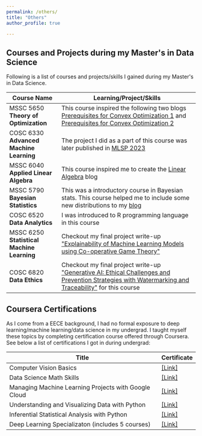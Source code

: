 ```yaml
---
permalink: /others/
title: "Others"
author_profile: true

---
```


## Courses and Projects during my Master's in Data Science
Following is a list of courses and projects/skills I gained during my Master's in Data Science.

| Course Name         | Learning/Project/Skills          |
|------------------|----------------------|
|MSSC 5650<br><b>Theory of Optimization</b>| This course inspired the following two blogs [Prerequisites for Convex Optimization 1](https://dibalokechanda.github.io/posts/Prerequisites-for-Convex-Optimization1-blog/) and [Prerequisites for Convex Optimization 2](https://dibalokechanda.github.io/posts/Prerequisites-for-Convex-Optimization2-blog/)|
|COSC 6330<br><b>Advanced Machine Learning</b>| The project I did as a part of this course was later published in [MLSP 2023](https://graph-based-mtl-fault-detection.github.io/)| 
| MSSC 6040 <br> <b>Applied Linear Algebra</b>| This course inspired me to create the [Linear Algebra](https://dibalokechanda.github.io/Linear-Algebra/) blog|
| MSSC 5790<br><b>Bayesian Statistics</b>|This was a introductory course in Bayesian stats. This course helped me to include some new distributions to my [blog](https://dibalokechanda.github.io/posts/a-reference-guide-to-distributions-blog/) | 
|COSC 6520 <b>Data Analytics</b>| I was introduced to R programming language in this course |
| MSSC 6250<br><b>Statistical Machine Learning</b> | Checkout my final project write-up <a href="dibaloke.github.io/folder/MSSC_6250_Project_Dibaloke.pdf" target="_blank"> "Explainability of Machine Learning Models using Co-operative Game Theory"</a>| 
| COSC 6820<br> <b> Data Ethics </b> | Checkout my final project write-up <a href="dibaloke.github.io/folder/Final_Paper_Data_Ethics_Dibaloke.pdf" target="_blank"> "Generative AI: Ethical Challenges and Prevention Strategies with Watermarking and Traceability"</a> for this course|



## Coursera Certifications
As I come from a EECE background, I had no formal exposure to deep learning/machine learning/data science in my undergrad. I taught myself these topics by completing certification course offered through Coursera. See below a list of certifications I got in during undergrad:

| Title            | Certificate          |                             
|------------------|----------------------|
| Computer Vision Basics | [[Link]](https://www.coursera.org/account/accomplishments/verify/BYXMQ88TQX3L?utm_source=link&utm_medium=certificate&utm_content=cert_image&utm_campaign=sharing_cta&utm_product=course)|
| Data Science Math Skills| [[Link]](https://www.coursera.org/account/accomplishments/verify/P8SANQHZKNPQ?utm_source=link&utm_medium=certificate&utm_content=cert_image&utm_campaign=sharing_cta&utm_product=course)|
|Managing Machine Learning Projects with Google Cloud|[[Link]](https://www.coursera.org/account/accomplishments/verify/ZEVY2KYAGSTS?utm_source=link&utm_medium=certificate&utm_content=cert_image&utm_campaign=sharing_cta&utm_product=course)|
|Understanding and Visualizing Data with Python|[[Link]](https://www.coursera.org/account/accomplishments/verify/AYSRSEVXSKKA?utm_source=link&utm_medium=certificate&utm_content=cert_image&utm_campaign=sharing_cta&utm_product=course)|
|Inferential Statistical Analysis with Python|[[Link]](https://www.coursera.org/account/accomplishments/verify/J6MZBRSJTEGA?utm_source=link&utm_medium=certificate&utm_content=cert_image&utm_campaign=pdf_header_button&utm_product=course)|
|Deep Learning Specializaton (includes 5 courses)| [[Link]](https://www.coursera.org/account/accomplishments/specialization/48VQNSFRW25A?utm_source=link&utm_medium=certificate&utm_content=cert_image&utm_campaign=sharing_cta&utm_product=s12n)|



